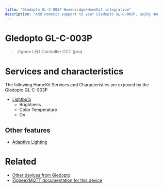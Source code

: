 ```yaml
---
title: "Gledopto GL-C-003P Homebridge/HomeKit integration"
description: "Add HomeKit support to your Gledopto GL-C-003P, using Homebridge, Zigbee2MQTT and homebridge-z2m."
---
```

<!---
This file has been GENERATED using src/docgen/docgen.ts
DO NOT EDIT THIS FILE MANUALLY!
-->
# Gledopto GL-C-003P
> Zigbee LED Controller CCT (pro)


# Services and characteristics
The following HomeKit Services and Characteristics are exposed by
the Gledopto GL-C-003P

* [Lightbulb](../../light.md)
  * Brightness
  * Color Temperature
  * On

## Other features
* [Adaptive Lighting](../../light.md)

# Related
* [Other devices from Gledopto](../index.md#gledopto)
* [Zigbee2MQTT documentation for this device](https://www.zigbee2mqtt.io/devices/GL-C-003P.html)